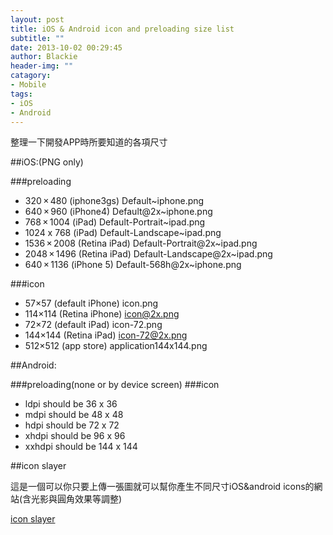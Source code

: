 ```yaml
---
layout: post
title: iOS & Android icon and preloading size list
subtitle: ""
date: 2013-10-02 00:29:45
author: Blackie
header-img: ""
catagory:
- Mobile
tags:
- iOS
- Android
---
```


整理一下開發APP時所要知道的各項尺寸

<!-- More -->

##iOS:(PNG only)

###preloading

- 320 × 480 (iphone3gs) Default~iphone.png
- 640 × 960 (iPhone4) Default@2x~iphone.png
- 768 × 1004 (iPad) Default-Portrait~ipad.png
- 1024 x 768 (iPad) Default-Landscape~ipad.png
- 1536 × 2008 (Retina iPad)  Default-Portrait@2x~ipad.png
- 2048 × 1496 (Retina iPad)  Default-Landscape@2x~ipad.png
- 640 × 1136 (iPhone 5)  Default-568h@2x~iphone.png

###icon

- 57×57 (default iPhone) icon.png
- 114×114 (Retina iPhone) icon@2x.png
- 72×72 (default iPad) icon-72.png
- 144×144 (Retina iPad) icon-72@2x.png
- 512×512 (app store) application144x144.png

##Android:

###preloading(none or by device screen)
###icon
- ldpi should be 36 x 36
- mdpi should be 48 x 48
- hdpi should be 72 x 72
- xhdpi should be 96 x 96
- xxhdpi should be 144 x 144

##icon slayer

這是一個可以你只要上傳一張圖就可以幫你產生不同尺寸iOS&android icons的網站(含光影與圓角效果等調整)

[icon slayer](http://www.gieson.com/Library/projects/utilities/icon_slayer/#.UkuTiWQskVl)
